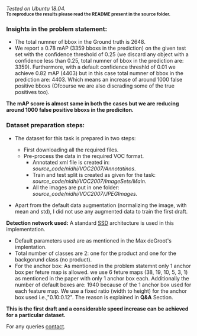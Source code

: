 *Tested on Ubuntu 18.04.* <br/>
<sub>**To reproduce the results please read the README present in the source folder.**</sub>

### Insights in the problem statement: <br/>
* The total numner of bbox in the Ground truth is 2648. <br/>
* We report a 0.78 mAP (3359 bboxs in the prediction) on the given test set with the confidence threshold of 0.25 (we discard any object with a confidence less than 0.25, total numner of bbox in the prediction are: 3359). Furthermore, with a default confidence threshld of 0.01 we achieve 0.82 mAP (4403) but in this case total numner of bbox in the prediction are: 4403. Which means an increase of around 1000 false positive bboxs (Ofcourse we are also discrading some of the true positives too).<br/>

**The mAP score is almost same in both the cases but we are reducing around 1000 false positive bboxs in the prediciton.**<br/>


### Dataset preparation steps:
* The dataset for this task is prepared in two steps:
	* First downloading all the required files.
	* Pre-process the data in the required VOC format.
		* Annotated xml file is created in: *source_code/nidhi/VOC2007/Annotatinos*. <br/>
		* Train and test split is created as given for the task:  *source_code/nidhi/VOC2007/ImageSets/Main*. <br/>
		* All the images are put in one folder: *source_code/nidhi/VOC2007/JPEGImages.* <br/>

* Apart from the default data augmentation (normalizing the image, with mean and std), I did not use any augmented data to train the first draft. <br/>

**Detection network used:** A standard [SSD]("https://arxiv.org/pdf/1512.02325.pdf") architecture is used in this implementation. <br/>
* Default parameters used are as mentioned in the Max deGroot's implentation.
* Total number of classes are 2: one for the product and one for the backgorund class (no product). 
* For the anchor box: As mentioned in the problem statemnt only 1 anchor box per feture map is allowed. we use 6 feture maps (38, 19, 10, 5, 3, 1) as mentioned in the paper with only 1 anchor box each. Additionally the number of default boxes are: 1940 because of the 1 anchor box used for each feature map. We use a fixed ratio (width to height) for the anchor box used i.e.,"0.10:0.12". The reason is explained in **Q&A** Section.


**This is the first draft and a considerable speed increase can be achieved for a particular dataset.**

For any queries [contact](raotnameh@gmail.com).

